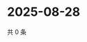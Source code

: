 # 2025-08-28

共 0 条

<!-- BEGIN ZHIHUQUESTIONS -->
<!-- 最后更新时间 Thu Aug 28 2025 03:09:10 GMT+0800 (China Standard Time) -->

<!-- END ZHIHUQUESTIONS -->
